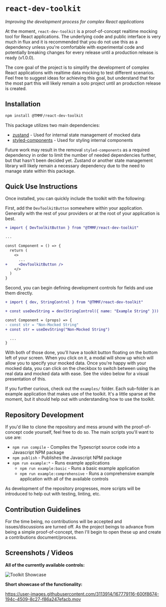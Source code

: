 # `react-dev-toolkit`

_Improving the development process for complex React applications_

At the moment, `react-dev-toolkit` is a proof-of-concept realtime mocking tool
for React applications. The underlying code and public interface is very much in
flux and it is recommended that you do not use this as a dependency unless
you're comfortable with experimental code and potentially breaking changes for
every release until a production release is ready (v1.0.0).

The core goal of the project is to simplify the development of complex React
applications with realtime data mocking to test different scenarios. Feel free
to suggest ideas for achieving this goal, but understand that for the most part
this will likely remain a solo project until an production release is created.

## Installation

```bash
npm install @TMMF/react-dev-toolkit
```

This package utilizes two main dependencies:

- [zustand](https://github.com/pmndrs/zustand) - Used for internal state
  management of mocked data
- [styled-components](https://styled-components.com/) - Used for styling
  internal components

Future work may result in the removal `styled-components` as a required
dependency in order to limit the number of needed dependencies further, but that
hasn't been decided yet. Zustand or another state management library will likely
remain a necessary dependency due to the need to manage state within this
package.

## Quick Use Instructions

Once installed, you can quickly include the toolkit with the following:

First, add the `DevToolkitButton` somewhere within your application. Generally
with the rest of your providers or at the root of your application is best.

```diff
+ import { DevToolkitButton } from "@TMMF/react-dev-toolkit"

...

const Component = () => {
  return (
    <>
      ...
+     <DevToolkitButton />
    </>
  )
}

```

Second, you can begin defining development controls for fields and use them
directly.

```diff
+ import { dev, StringControl } from "@TMMF/react-dev-toolkit"

+ const useDevString = dev(StringControl({ name: "Example String" }))

const Component = (props) => {
- const str = "Non-Mocked String"
+ const str = useDevString("Non-Mocked String")

  ...
}
```

With both of those done, you'll have a toolkit button floating on the bottom
left of your screen. When you click on it, a modal will show up which will allow
you to specify your mocked data. Once you're happy with your mocked data, you
can click on the checkbox to switch between using the real data and mocked data
with ease. See the video below for a visual presentation of this.

If you further curious, check out the `examples/` folder. Each sub-folder is an
example application that makes use of the toolkit. It's a little sparse at the
moment, but it should help out with understanding how to use the toolkit.

## Repository Development

If you'd like to clone the repository and mess around with the proof-of-concept
code yourself, feel free to do so. The main scripts you'll want to use are:

- `npm run compile` - Compiles the Typescript source code into a Javascript NPM
  package
- `npm publish` - Publishes the Javascript NPM package
- `npm run example:*` - Runs example applications
  - `npm run example:basic` - Runs a basic example application
  - `npm run example:comprehensive` - Runs a comprehensive example application
    with all of the available controls

As development of the repository progresses, more scripts will be introduced to
help out with testing, linting, etc.

## Contribution Guidelines

For the time being, no contributions will be accepted and issues/discussions are
turned off. As the project beings to advance from being a simple
proof-of-concept, then I'll begin to open these up and create a contributions
document/process.

## Screenshots / Videos

**All of the currently available controls:**

![Toolkit Showcase](https://user-images.githubusercontent.com/3113914/167779621-fe40f612-ec99-4089-ae5a-ca21a9aa1392.png)

**Short showcase of the functionality:**

https://user-images.githubusercontent.com/3113914/167779116-600f8674-194c-4509-8c27-f86a247efacb.mov
